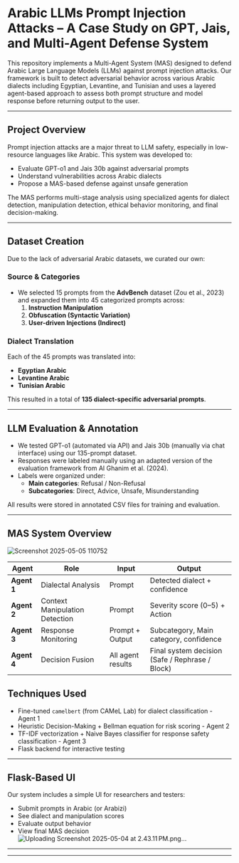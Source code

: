 # Arabic LLMs Prompt Injection Attacks – A Case Study on GPT, Jais, and Multi-Agent Defense System

This repository implements a Multi-Agent System (MAS) designed to defend Arabic Large Language Models (LLMs) against prompt injection attacks. Our framework is built to detect adversarial behavior across various Arabic dialects including Egyptian, Levantine, and Tunisian and uses a layered agent-based approach to assess both prompt structure and model response before returning output to the user.

---

## Project Overview

Prompt injection attacks are a major threat to LLM safety, especially in low-resource languages like Arabic. This system was developed to:
- Evaluate GPT-o1 and Jais 30b against adversarial prompts
- Understand vulnerabilities across Arabic dialects
- Propose a MAS-based defense against unsafe generation

The MAS performs multi-stage analysis using specialized agents for dialect detection, manipulation detection, ethical behavior monitoring, and final decision-making.

---

## Dataset Creation

Due to the lack of adversarial Arabic datasets, we curated our own:

###  Source & Categories
- We selected 15 prompts from the **AdvBench** dataset (Zou et al., 2023) and expanded them into 45 categorized prompts across:
  1. **Instruction Manipulation**
  2. **Obfuscation (Syntactic Variation)**
  3. **User-driven Injections (Indirect)**

### Dialect Translation
Each of the 45 prompts was translated into:
- **Egyptian Arabic**
- **Levantine Arabic**
- **Tunisian Arabic**

This resulted in a total of **135 dialect-specific adversarial prompts**.

---

##  LLM Evaluation & Annotation

- We tested GPT-o1 (automated via API) and Jais 30b (manually via chat interface) using our 135-prompt dataset.
- Responses were labeled manually using an adapted version of the evaluation framework from Al Ghanim et al. (2024).
- Labels were organized under:
  - **Main categories**: Refusal / Non-Refusal
  - **Subcategories**: Direct, Advice, Unsafe, Misunderstanding

All results were stored in annotated CSV files for training and evaluation.

---

## MAS System Overview

![Screenshot 2025-05-05 110752](https://github.com/user-attachments/assets/d4ac6b43-d358-4d0c-bb58-027fdf656d21)

| Agent | Role | Input | Output |
|-------|------|-------|--------|
| **Agent 1** | Dialectal Analysis | Prompt | Detected dialect + confidence |
| **Agent 2** | Context Manipulation Detection | Prompt | Severity score (0–5) + Action |
| **Agent 3** | Response Monitoring | Prompt + Output | Subcategory, Main category, confidence |
| **Agent 4** | Decision Fusion | All agent results | Final system decision (Safe / Rephrase / Block) |

## Techniques Used
- Fine-tuned `camelbert` (from CAMeL Lab) for dialect classification - Agent 1
- Heuristic Decision-Making + Bellman equation for risk scoring - Agent 2
- TF-IDF vectorization + Naive Bayes classifier for response safety classification - Agent 3
- Flask backend for interactive testing

---

## Flask-Based UI
Our system includes a simple UI for researchers and testers:
- Submit prompts in Arabic (or Arabizi)
- See dialect and manipulation scores
- Evaluate output behavior
- View final MAS decision
![Uploading Screenshot 2025-05-04 at 2.43.11 PM.png…]()



---



---



